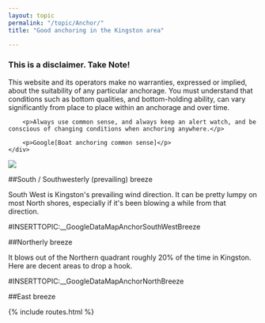 ```yaml
---
layout: topic
permalink: "/topic/Anchor/"
title: "Good anchoring in the Kingston area"

---
```

<div class="panel panel-danger">
	<div class="panel-heading">
		<h3 class="panel-title">This is a disclaimer.  Take Note!</h3>
	</div>
	<div class="panel-body">
		<p>This website and its operators make no warranties, expressed or implied, about the suitability of any particular anchorage.  You must understand that conditions such as bottom qualities, and bottom-holding ability, can vary significantly from place to place within an anchorage and over time.</p>

		<p>Always use common sense, and always keep an alert watch, and be conscious of changing conditions when anchoring anywhere.</p>

		<p>Google[Boat anchoring common sense]</p>
	</div>
</div>


<a href="http://www.windfinder.com/windstats/windstatistic_kingston_ontario.htm" class="imageLink"><img src="http://www.windfinder.com/grafiken/windstats/windstatistic_kingston_ontario.png" class="floatright"></a>

##South / Southwesterly (prevailing) breeze

South West is Kingston's prevailing wind direction.   It can be pretty lumpy on most North shores, especially if it's been blowing a while from that direction.

#INSERTTOPIC:__GoogleDataMapAnchorSouthWestBreeze


##Northerly breeze

It blows out of the Northern quadrant roughly 20% of the time in Kingston.  Here are decent areas to drop a hook.

#INSERTTOPIC:__GoogleDataMapAnchorNorthBreeze


##East breeze

{% include routes.html %}
